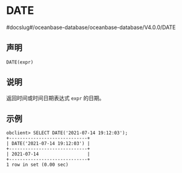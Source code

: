 DATE 
=========================
#docslug#/oceanbase-database/oceanbase-database/V4.0.0/DATE


声明 
-----------------------

```unknow
DATE(expr)
```



说明 
-----------------------

返回时间或时间日期表达式 `expr` 的日期。

示例 
-----------------------

```unknow
obclient> SELECT DATE('2021-07-14 19:12:03');
+-----------------------------+
| DATE('2021-07-14 19:12:03') |
+-----------------------------+
| 2021-07-14                  |
+-----------------------------+
1 row in set (0.00 sec)
```


